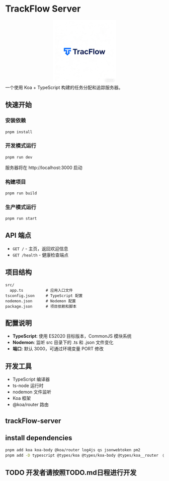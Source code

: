 # TrackFlow Server
<div align="center">
  <img src="./src/assets/image/logo3.png" alt="TrackFlow Logo" width="200"/>
</div>
一个使用 Koa + TypeScript 构建的任务分配和追踪服务器。

## 快速开始

### 安装依赖
```bash
pnpm install
```

### 开发模式运行
```bash
pnpm run dev
```
服务器将在 http://localhost:3000 启动

### 构建项目
```bash
pnpm run build
```

### 生产模式运行
```bash
pnpm run start
```

## API 端点

- `GET /` - 主页，返回欢迎信息
- `GET /health` - 健康检查端点

## 项目结构

```
src/
  app.ts          # 应用入口文件
tsconfig.json     # TypeScript 配置
nodemon.json      # Nodemon 配置
package.json      # 项目依赖和脚本
```

## 配置说明

- **TypeScript**: 使用 ES2020 目标版本，CommonJS 模块系统
- **Nodemon**: 监听 src 目录下的 .ts 和 .json 文件变化
- **端口**: 默认 3000，可通过环境变量 PORT 修改

## 开发工具

- TypeScript 编译器
- ts-node 运行时
- nodemon 文件监听
- Koa 框架
- @koa/router 路由

## trackFlow-server
## install dependencies
```bash
pnpm add koa koa-body @koa/router log4js qs jsonwebtoken pm2
pnpm add -D typescript @types/koa @types/koa-body @types/koa__router  @types/qs @types/jsonwebtoken @types/node prettier eslint ts-node
```
## TODO 开发者请按照TODO.md日程进行开发